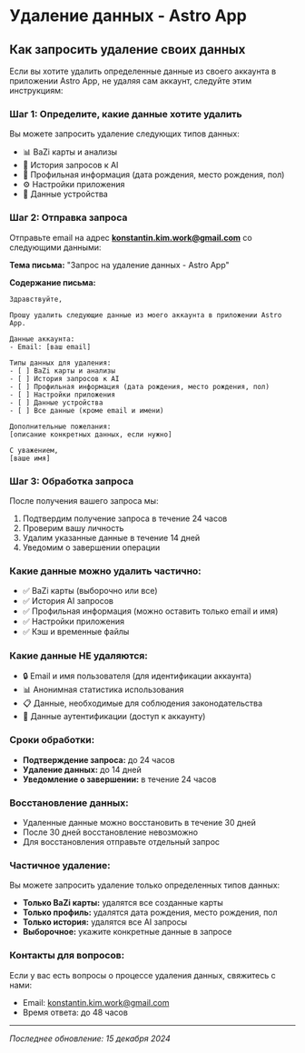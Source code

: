 # Удаление данных - Astro App

## Как запросить удаление своих данных

Если вы хотите удалить определенные данные из своего аккаунта в приложении Astro App, не удаляя сам аккаунт, следуйте этим инструкциям:

### Шаг 1: Определите, какие данные хотите удалить
Вы можете запросить удаление следующих типов данных:
- 📊 BaZi карты и анализы
- 📝 История запросов к AI
- 👤 Профильная информация (дата рождения, место рождения, пол)
- ⚙️ Настройки приложения
- 📱 Данные устройства

### Шаг 2: Отправка запроса
Отправьте email на адрес **konstantin.kim.work@gmail.com** со следующими данными:

**Тема письма:** "Запрос на удаление данных - Astro App"

**Содержание письма:**
```
Здравствуйте,

Прошу удалить следующие данные из моего аккаунта в приложении Astro App.

Данные аккаунта:
- Email: [ваш email]

Типы данных для удаления:
- [ ] BaZi карты и анализы
- [ ] История запросов к AI
- [ ] Профильная информация (дата рождения, место рождения, пол)
- [ ] Настройки приложения
- [ ] Данные устройства
- [ ] Все данные (кроме email и имени)

Дополнительные пожелания:
[описание конкретных данных, если нужно]

С уважением,
[ваше имя]
```

### Шаг 3: Обработка запроса
После получения вашего запроса мы:
1. Подтвердим получение запроса в течение 24 часов
2. Проверим вашу личность
3. Удалим указанные данные в течение 14 дней
4. Уведомим о завершении операции

### Какие данные можно удалить частично:
- ✅ BaZi карты (выборочно или все)
- ✅ История AI запросов
- ✅ Профильная информация (можно оставить только email и имя)
- ✅ Настройки приложения
- ✅ Кэш и временные файлы

### Какие данные НЕ удаляются:
- 🔒 Email и имя пользователя (для идентификации аккаунта)
- 📊 Анонимная статистика использования
- 📋 Данные, необходимые для соблюдения законодательства
- 🔐 Данные аутентификации (доступ к аккаунту)

### Сроки обработки:
- **Подтверждение запроса:** до 24 часов
- **Удаление данных:** до 14 дней
- **Уведомление о завершении:** в течение 24 часов

### Восстановление данных:
- Удаленные данные можно восстановить в течение 30 дней
- После 30 дней восстановление невозможно
- Для восстановления отправьте отдельный запрос

### Частичное удаление:
Вы можете запросить удаление только определенных типов данных:
- **Только BaZi карты:** удалятся все созданные карты
- **Только профиль:** удалятся дата рождения, место рождения, пол
- **Только история:** удалятся все AI запросы
- **Выборочное:** укажите конкретные данные в запросе

### Контакты для вопросов:
Если у вас есть вопросы о процессе удаления данных, свяжитесь с нами:
- Email: konstantin.kim.work@gmail.com
- Время ответа: до 48 часов

---

*Последнее обновление: 15 декабря 2024* 
